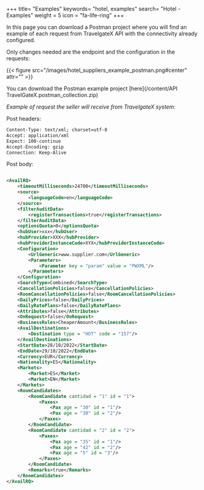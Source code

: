 +++
title= "Examples"
keywords= "hotel, examples"
search= "Hotel - Examples"
weight = 5
icon = "fa-life-ring"
+++


In this page you can download a Postman project where you will find an example of each request from TravelgateX API with the connectivity already configured.

Only changes needed are the endpoint and the configuration in the requests:


{{< figure src="/images/hotel_suppliers_example_postman.png#center" attr="" >}}



You can download the Postman example project [here](/content/API TravelGateX.postman_collection.zip)



*Example of request the seller will receive from TravelgateX system:*

Post headers:

~~~xml
Content-Type: text/xml; charset=utf-8
Accept: application/xml
Expect: 100-continue
Accept-Encoding: gzip
Connection: Keep-Alive
~~~

Post body:

~~~xml

<AvailRQ>
    <timeoutMilliseconds>24700</timeoutMilliseconds>
    <source>
        <languageCode>en</languageCode>
    </source>
    <filterAuditData>
        <registerTransactions>true</registerTransactions>
    </filterAuditData>
    <optionsQuota>0</optionsQuota>
    <hubUser>xxx</hubUser>
    <hubProvider>XXX</hubProvider>
    <hubProviderInstanceCode>XYX</hubProviderInstanceCode>
    <Configuration>
        <UrlGeneric>www.supplier.com</UrlGeneric>      
        <Parameters>
            <Parameter key = "param" value = "PWXML"/>
        </Parameters>
    </Configuration>
    <SearchType>Combined</SearchType>
    <CancellationPolicies>false</CancellationPolicies>
    <RoomCancellationPolicies>false</RoomCancellationPolicies>
    <DailyPrices>false</DailyPrices>
    <DailyRatePlans>false</DailyRatePlans>
    <Attributes>false</Attributes>
    <OnRequest>false</OnRequest>
    <BusinessRules>CheaperAmount</BusinessRules>
    <AvailDestinations>
        <Destination type = "HOT" code = "157"/>
    </AvailDestinations>
    <StartDate>28/10/2022</StartDate>
    <EndDate>29/10/2022</EndDate>
    <Currency>EUR</Currency>
    <Nationality>ES</Nationality>
    <Markets>
        <Market>ES</Market>
        <Market>EN</Market>
    </Markets>
    <RoomCandidates>
        <RoomCandidate cantidad = "1" id = "1">
            <Paxes>
                <Pax age = "30" id = "1"/>
                <Pax age = "30" id = "2"/>
            </Paxes>
        </RoomCandidate>
        <RoomCandidate cantidad = "2" id = "2">
            <Paxes>
                <Pax age = "35" id = "1"/>
                <Pax age = "42" id = "2"/>
                <Pax age = "5" id = "3"/>
            </Paxes>
        </RoomCandidate>
        <Remarks>true</Remarks>
    </RoomCandidates>
</AvailRQ>

~~~



